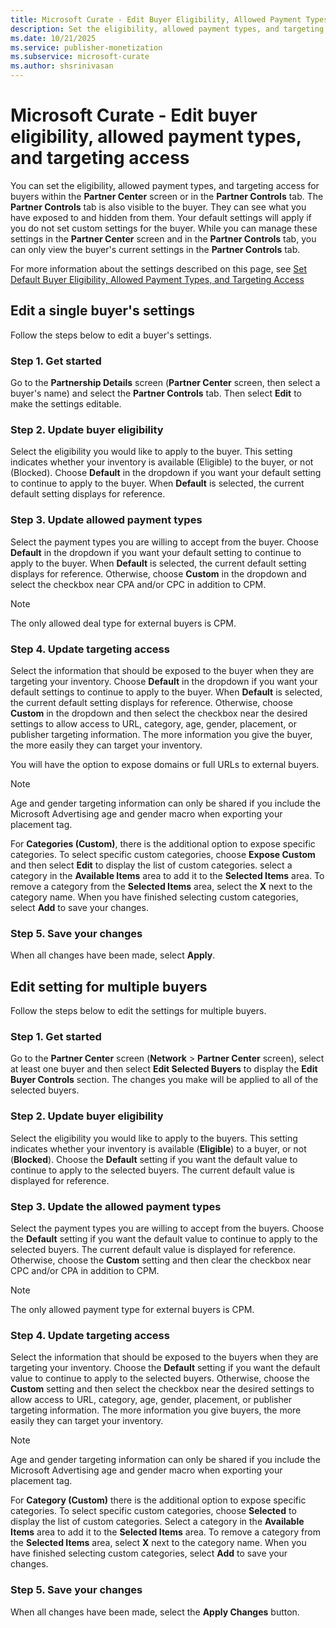```yaml
---
title: Microsoft Curate - Edit Buyer Eligibility, Allowed Payment Types, and Targeting Access
description: Set the eligibility, allowed payment types, and targeting access for buyers within the Partner Center screen or on the Partner Controls tab.
ms.date: 10/21/2025
ms.service: publisher-monetization
ms.subservice: microsoft-curate
ms.author: shsrinivasan
---
```


# Microsoft Curate - Edit buyer eligibility, allowed payment types, and targeting access

You can set the eligibility, allowed payment types, and targeting access for buyers within the **Partner Center** screen or in the **Partner Controls** tab. The **Partner Controls** tab is also visible to the buyer. They can see what you have exposed to and hidden from them. Your default settings will apply if you do not set custom settings for the buyer.
While you can manage these settings in the **Partner Center** screen and in the **Partner Controls** tab, you can only view the buyer's current settings in the **Partner Controls** tab.

For more information about the settings described on this page, see [Set Default Buyer Eligibility, Allowed Payment Types, and Targeting Access](set-buyer-eligibility-payment-types-targeting.md)

## Edit a single buyer's settings

Follow the steps below to edit a buyer's settings.

### Step 1. Get started

Go to the **Partnership Details** screen (**Partner Center** screen, then select a buyer's name) and select the **Partner Controls** tab. Then select **Edit** to make the settings editable.

### Step 2. Update buyer eligibility

Select the eligibility you would like to apply to the buyer. This setting indicates whether your inventory is available (Eligible) to the buyer, or not (Blocked). Choose **Default** in the dropdown if you want your default setting to continue to apply to the buyer. When **Default** is selected, the current default setting displays for reference.

### Step 3. Update allowed payment types

Select the payment types you are willing to accept from the buyer. Choose **Default** in the dropdown if you want your default setting to continue to apply to the buyer. When **Default** is selected, the current default setting displays for reference. Otherwise, choose **Custom** in the dropdown and select the checkbox near CPA and/or CPC in addition to CPM.

> [!NOTE]
> The only allowed deal type for external buyers is CPM.

### Step 4. Update targeting access

Select the information that should be exposed to the buyer when they are targeting your inventory. Choose **Default** in the dropdown if you want your default settings to continue to apply to the buyer. When **Default** is selected, the current default setting displays for reference. Otherwise, choose **Custom** in the dropdown and then select the checkbox near the desired settings to allow access to URL, category, age, gender, placement, or publisher targeting information. The more information you give the buyer, the more easily they can target your inventory.

You will have the option to expose domains or full URLs to external buyers.

> [!NOTE]
> Age and gender targeting information can only be shared if you include the Microsoft Advertising age and gender macro when exporting your placement tag.

For **Categories (Custom)**, there is the additional option to expose specific categories. To select specific custom categories, choose **Expose Custom** and then select **Edit** to display the list of custom categories. select a category in the **Available Items** area to add it to the **Selected Items** area. To remove a category from the **Selected Items** area, select the **X** next to the category name. When you have finished selecting custom categories, select **Add** to save your changes.

### Step 5. Save your changes

When all changes have been made, select **Apply**.

## Edit setting for multiple buyers

Follow the steps below to edit the settings for multiple buyers.

### Step 1. Get started

Go to the **Partner Center** screen (**Network** > **Partner Center** screen), select at least one buyer and then select **Edit Selected Buyers** to display the **Edit Buyer Controls** section. The changes you make will be applied to all of the selected buyers.

### Step 2. Update buyer eligibility

Select the eligibility you would like to apply to the buyers. This setting indicates whether your inventory is available (**Eligible**) to a buyer, or not (**Blocked**). Choose the **Default** setting if you want the default value to continue to apply to the selected buyers. The current default value is displayed for reference.

### Step 3. Update the allowed payment types

Select the payment types you are willing to accept from the buyers. Choose the **Default** setting if you want the default value to continue to apply to the selected buyers. The current default value is displayed for reference. Otherwise, choose the **Custom** setting and then clear the checkbox near CPC and/or CPA in addition to CPM.

> [!NOTE]
> The only allowed payment type for external buyers is CPM.

### Step 4. Update targeting access

Select the information that should be exposed to the buyers when they are targeting your inventory. Choose the **Default** setting if you want the default value to continue to apply to the selected buyers. Otherwise, choose the **Custom** setting and then select the checkbox near the desired settings to allow access to URL, category, age, gender, placement, or publisher targeting information. The more information you give buyers, the more easily they can target your inventory.

> [!NOTE]
> Age and gender targeting information can only be shared if you include the Microsoft Advertising age and gender macro when exporting your placement tag.

For **Category (Custom)** there is the additional option to expose specific categories. To select specific custom categories, choose **Selected** to display the list of custom categories. Select a category in the **Available Items** area to add it to the **Selected Items** area. To remove a category from the **Selected Items** area, select **X** next to the category name. When you have finished selecting custom categories, select **Add** to save your changes.

### Step 5. Save your changes

When all changes have been made, select the **Apply Changes** button.
